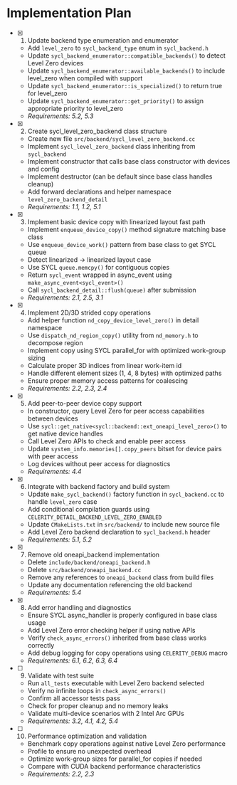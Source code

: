 # Implementation Plan

- [x] 1. Update backend type enumeration and enumerator
  - Add `level_zero` to `sycl_backend_type` enum in `sycl_backend.h`
  - Update `sycl_backend_enumerator::compatible_backends()` to detect Level Zero devices
  - Update `sycl_backend_enumerator::available_backends()` to include level_zero when compiled with support
  - Update `sycl_backend_enumerator::is_specialized()` to return true for level_zero
  - Update `sycl_backend_enumerator::get_priority()` to assign appropriate priority to level_zero
  - _Requirements: 5.2, 5.3_

- [x] 2. Create sycl_level_zero_backend class structure
  - Create new file `src/backend/sycl_level_zero_backend.cc`
  - Implement `sycl_level_zero_backend` class inheriting from `sycl_backend`
  - Implement constructor that calls base class constructor with devices and config
  - Implement destructor (can be default since base class handles cleanup)
  - Add forward declarations and helper namespace `level_zero_backend_detail`
  - _Requirements: 1.1, 1.2, 5.1_

- [x] 3. Implement basic device copy with linearized layout fast path
  - Implement `enqueue_device_copy()` method signature matching base class
  - Use `enqueue_device_work()` pattern from base class to get SYCL queue
  - Detect linearized → linearized layout case
  - Use SYCL `queue.memcpy()` for contiguous copies
  - Return `sycl_event` wrapped in async_event using `make_async_event<sycl_event>()`
  - Call `sycl_backend_detail::flush(queue)` after submission
  - _Requirements: 2.1, 2.5, 3.1_

- [x] 4. Implement 2D/3D strided copy operations
  - Add helper function `nd_copy_device_level_zero()` in detail namespace
  - Use `dispatch_nd_region_copy()` utility from `nd_memory.h` to decompose region
  - Implement copy using SYCL parallel_for with optimized work-group sizing
  - Calculate proper 3D indices from linear work-item id
  - Handle different element sizes (1, 4, 8 bytes) with optimized paths
  - Ensure proper memory access patterns for coalescing
  - _Requirements: 2.2, 2.3, 2.4_

- [x] 5. Add peer-to-peer device copy support
  - In constructor, query Level Zero for peer access capabilities between devices
  - Use `sycl::get_native<sycl::backend::ext_oneapi_level_zero>()` to get native device handles
  - Call Level Zero APIs to check and enable peer access
  - Update `system_info.memories[].copy_peers` bitset for device pairs with peer access
  - Log devices without peer access for diagnostics
  - _Requirements: 4.4_

- [x] 6. Integrate with backend factory and build system
  - Update `make_sycl_backend()` factory function in `sycl_backend.cc` to handle `level_zero` case
  - Add conditional compilation guards using `CELERITY_DETAIL_BACKEND_LEVEL_ZERO_ENABLED`
  - Update `CMakeLists.txt` in `src/backend/` to include new source file
  - Add Level Zero backend declaration to `sycl_backend.h` header
  - _Requirements: 5.1, 5.2_

- [x] 7. Remove old oneapi_backend implementation
  - Delete `include/backend/oneapi_backend.h`
  - Delete `src/backend/oneapi_backend.cc`
  - Remove any references to `oneapi_backend` class from build files
  - Update any documentation referencing the old backend
  - _Requirements: 5.4_

- [x] 8. Add error handling and diagnostics
  - Ensure SYCL async_handler is properly configured in base class usage
  - Add Level Zero error checking helper if using native APIs
  - Verify `check_async_errors()` inherited from base class works correctly
  - Add debug logging for copy operations using `CELERITY_DEBUG` macro
  - _Requirements: 6.1, 6.2, 6.3, 6.4_

- [ ] 9. Validate with test suite
  - Run `all_tests` executable with Level Zero backend selected
  - Verify no infinite loops in `check_async_errors()`
  - Confirm all accessor tests pass
  - Check for proper cleanup and no memory leaks
  - Validate multi-device scenarios with 2 Intel Arc GPUs
  - _Requirements: 3.2, 4.1, 4.2, 5.4_

- [ ] 10. Performance optimization and validation
  - Benchmark copy operations against native Level Zero performance
  - Profile to ensure no unexpected overhead
  - Optimize work-group sizes for parallel_for copies if needed
  - Compare with CUDA backend performance characteristics
  - _Requirements: 2.2, 2.3_
